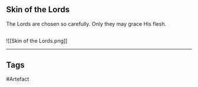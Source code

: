 ## Skin of the Lords
The Lords are chosen so carefully.
Only they may grace His flesh.
## 
![[Skin of the Lords.png]]

---
## Tags
#Artefact